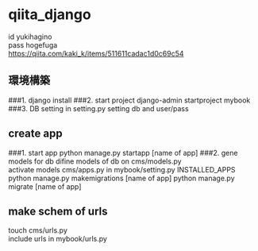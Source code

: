 # qiita_django
id yukihagino  
pass hogefuga  
https://qiita.com/kaki_k/items/511611cadac1d0c69c54
## 環境構築
###1. django install
###2. start project
django-admin startproject mybook
###3. DB setting in setting.py
setting db and user/pass
## create app
###1. start app
python manage.py startapp [name of app]
###2. gene models for db
difine models of db on cms/models.py  
activate models cms/apps.py in mybook/setting.py INSTALLED_APPS  
python manage.py makemigrations [name of app]
python manage.py migrate [name of app]

## make schem of urls
touch cms/urls.py  
include urls in mybook/urls.py